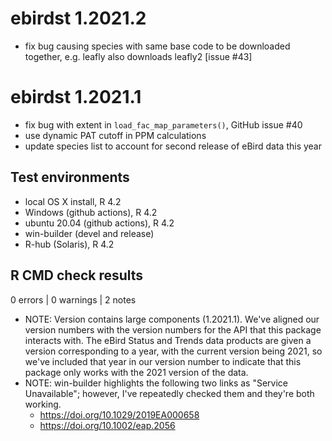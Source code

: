 # ebirdst 1.2021.2

- fix bug causing species with same base code to be downloaded together, e.g. leafly also downloads leafly2 [issue #43]

# ebirdst 1.2021.1

- fix bug with extent in `load_fac_map_parameters()`, GitHub issue #40
- use dynamic PAT cutoff in PPM calculations
- update species list to account for second release of eBird data this year

## Test environments

- local OS X install, R 4.2
- Windows (github actions), R 4.2
- ubuntu 20.04 (github actions), R 4.2
- win-builder (devel and release)
- R-hub (Solaris), R 4.2

## R CMD check results

0 errors | 0 warnings | 2 notes

- NOTE: Version contains large components (1.2021.1). We've aligned our version numbers with the version numbers for the API that this package interacts with. The eBird Status and Trends data products are given a version corresponding to a year, with the current version being 2021, so we've included that year in our version number to indicate that this package only works with the 2021 version of the data.
- NOTE: win-builder highlights the following two links as "Service Unavailable"; however, I've repeatedly checked them and they're both working.
  - https://doi.org/10.1029/2019EA000658
  - https://doi.org/10.1002/eap.2056
